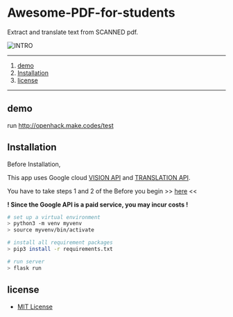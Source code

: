 # Awesome-PDF-for-students

Extract and translate text from SCANNED pdf.

![INTRO](https://github.com/DdukTwiSun/server/blob/master/intro.jpg)


*****



1. [demo](#demo)
2. [Installation](#Installation)
3. [license](#license)

*****



## demo

run http://openhack.make.codes/test



## Installation

Before Installation,

This app uses Google cloud [VISION API](https://cloud.google.com/vision/) and [TRANSLATION API](https://cloud.google.com/translate).

 You have to take steps 1 and 2 of the Before you begin >> [here](https://cloud.google.com/translate/docs/quickstart) <<

**! Since the Google API is a paid service, you may incur costs !** 



```bash
# set up a virtual environment
> python3 -m venv myvenv
> source myvenv/bin/activate

# install all requirement packages
> pip3 install -r requirements.txt

# run server
> flask run
```

## license

* [MIT License](LICENSE)

  

